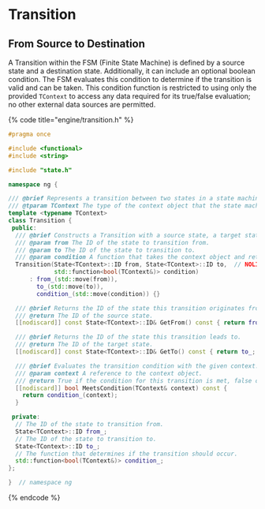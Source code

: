 # Transition

## From Source to Destination

A Transition within the FSM (Finite State Machine) is defined by a source state and a destination state. Additionally, it can include an optional boolean condition. The FSM evaluates this condition to determine if the transition is valid and can be taken. This condition function is restricted to using only the provided `TContext` to access any data required for its true/false evaluation; no other external data sources are permitted.

{% code title="engine/transition.h" %}
```cpp
#pragma once

#include <functional>
#include <string>

#include "state.h"

namespace ng {

/// @brief Represents a transition between two states in a state machine, triggered by a specific condition.
/// @tparam TContext The type of the context object that the state machine operates on.
template <typename TContext>
class Transition {
 public:
  /// @brief Constructs a Transition with a source state, a target state, and a condition function.
  /// @param from The ID of the state to transition from.
  /// @param to The ID of the state to transition to.
  /// @param condition A function that takes the context object and returns true if the transition condition is met, false otherwise.
  Transition(State<TContext>::ID from, State<TContext>::ID to,  // NOLINT
             std::function<bool(TContext&)> condition)
      : from_(std::move(from)),
        to_(std::move(to)),
        condition_(std::move(condition)) {}

  /// @brief Returns the ID of the state this transition originates from.
  /// @return The ID of the source state.
  [[nodiscard]] const State<TContext>::ID& GetFrom() const { return from_; }

  /// @brief Returns the ID of the state this transition leads to.
  /// @return The ID of the target state.
  [[nodiscard]] const State<TContext>::ID& GetTo() const { return to_; }

  /// @brief Evaluates the transition condition with the given context.
  /// @param context A reference to the context object.
  /// @return True if the condition for this transition is met, false otherwise.
  [[nodiscard]] bool MeetsCondition(TContext& context) const {
    return condition_(context);
  }

 private:
  // The ID of the state to transition from.
  State<TContext>::ID from_;
  // The ID of the state to transition to.
  State<TContext>::ID to_;
  // The function that determines if the transition should occur.
  std::function<bool(TContext&)> condition_;
};

}  // namespace ng
```
{% endcode %}
